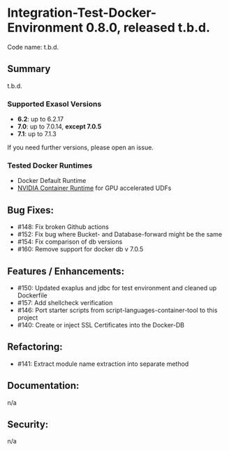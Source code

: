 # Integration-Test-Docker-Environment 0.8.0, released t.b.d.

Code name: t.b.d.

## Summary

t.b.d.

### Supported Exasol Versions

* **6.2**: up to 6.2.17
* **7.0**: up to 7.0.14, **except 7.0.5**
* **7.1**: up to 7.1.3

If you need further versions, please open an issue.

### Tested Docker Runtimes

- Docker Default Runtime
- [NVIDIA Container Runtime](https://github.com/NVIDIA/nvidia-container-runtime) for GPU accelerated UDFs

## Bug Fixes:

 - #148: Fix broken Github actions
 - #152: Fix bug where Bucket- and Database-forward might be the same 
 - #154: Fix comparison of db versions
 - #160: Remove support for docker db v 7.0.5

## Features / Enhancements:

 - #150: Updated exaplus and jdbc for test environment and cleaned up Dockerfile
 - #157: Add shellcheck verification
 - #146: Port starter scripts from script-languages-container-tool to this project
 - #140: Create or inject SSL Certificates into the Docker-DB

## Refactoring:

 - #141: Extract module name extraction into separate method

## Documentation:

n/a

## Security:

n/a
